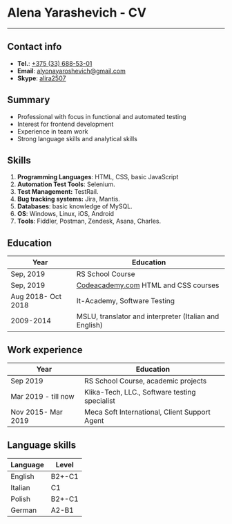 # Alena Yarashevich - CV
---
## Contact info
* **Tel.**: [+375 (33) 688-53-01](callto://+375(33)688-53-01)
* **Email**: [alyonayaroshevich@gmail.com](mailto:alyonayaroshevich@gmail.com)
* **Skype**: [alira2507](skype:alira2507?call)

## Summary
*	Professional with focus in functional and automated testing
*	Interest for frontend development
*	Experience in team work
*	Strong language skills and analytical skills

## Skills
1. **Programming Languages**: HTML, CSS, basic JavaScript
2. **Automation Test Tools**: Selenium.
3. **Test Management:** TestRail.
4. **Bug tracking systems:** Jira, Mantis.
5. **Databases**: basic knowledge of MySQL.
6. **OS**: Windows, Linux, iOS, Android
7. **Tools**: Fiddler, Postman, Zendesk, Asana, Charles.

## Education
Year | Education
----- | ------
Sep, 2019 | RS School Course
Sep, 2019 | [Codeacademy.com](https://www.codecademy.com/users/alira2507/achievements) HTML and CSS courses
Aug 2018- Oct 2018 | It-Academy, Software Testing
2009-2014 | MSLU, translator and interpreter (Italian and English)

## Work experience
Year | Education
----- | ------
Sep 2019 | RS School Course, academic projects
Mar 2019 - till now | Klika-Tech, LLC., Software testing specialist
Nov 2015- Mar 2019 | Meca Soft International, Client Support Agent

## Language skills
Language | Level
----- | ------
English | B2+-C1
Italian | C1
Polish | B2+-C1
German | A2-B1
